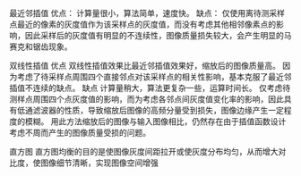 最近邻插值
优点：
计算量很小，算法简单，速度快。
缺点：
仅使用离待测采样点最近的像素的灰度值作为该采样点的灰度值，而没有考虑其他相邻像素点的影响，因此采样后的灰度值有明显的不连续性，图像质量损失较大，会产生明显的马赛克和锯齿现象。

双线性插值
优点
双线性插值效果比最近邻插值效果好，缩放后的图像质量高。
因为考虑了待采样点周围四个直接邻点对该采样点的相关性影响，基本克服了最近邻插值不连续的缺点。
缺点
计算量稍大，算法更复杂一些，运算时间长。
仅考虑待测样点周围四个点灰度值的影响，而为考虑各邻点间灰度值变化率的影响，因此具有低通滤波器的性质，导致缩放后图像的高频分量受到损失，图像边缘产生一定程度的模糊。
用此方法缩放后的图像与输入图像相比，仍然存在由于插值函数设计考虑不周而产生的图像质量受损的问题。

直方图
直方图均衡的目的是使图像灰度间距拉开或使灰度分布均匀，从而增大对比度，使图像细节清晰，实现图像空间增强
